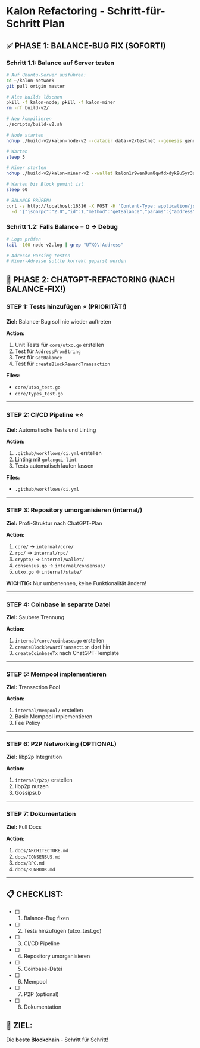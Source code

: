 # Kalon Refactoring - Schritt-für-Schritt Plan

## ✅ PHASE 1: BALANCE-BUG FIX (SOFORT!)

### Schritt 1.1: Balance auf Server testen
```bash
# Auf Ubuntu-Server ausführen:
cd ~/kalon-network
git pull origin master

# Alte builds löschen
pkill -f kalon-node; pkill -f kalon-miner
rm -rf build-v2/

# Neu kompilieren
./scripts/build-v2.sh

# Node starten
nohup ./build-v2/kalon-node-v2 --datadir data-v2/testnet --genesis genesis/testnet.json --rpc :16316 --p2p :17335 > node-v2.log 2>&1 &

# Warten
sleep 5

# Miner starten  
nohup ./build-v2/kalon-miner-v2 --wallet kalon1r9wen9um8qwfdxdyk9u5yr3sd5ym5vrj72cttt --threads 2 --rpc http://localhost:16316 > miner-v2.log 2>&1 &

# Warten bis Block gemint ist
sleep 60

# BALANCE PRÜFEN!
curl -s http://localhost:16316 -X POST -H 'Content-Type: application/json' \
  -d '{"jsonrpc":"2.0","id":1,"method":"getBalance","params":{"address":"kalon1r9wen9um8qwfdxdyk9u5yr3sd5ym5vrj72cttt"}}' | jq
```

### Schritt 1.2: Falls Balance = 0 → Debug
```bash
# Logs prüfen
tail -100 node-v2.log | grep "UTXO\|Address"

# Adresse-Parsing testen
# Miner-Adresse sollte korrekt geparst werden
```

## 🔧 PHASE 2: CHATGPT-REFACTORING (NACH BALANCE-FIX!)

### STEP 1: Tests hinzufügen ⭐ (PRIORITÄT!)
**Ziel:** Balance-Bug soll nie wieder auftreten

**Action:**
1. Unit Tests für `core/utxo.go` erstellen
2. Test für `AddressFromString` 
3. Test für `GetBalance`
4. Test für `createBlockRewardTransaction`

**Files:**
- `core/utxo_test.go`
- `core/types_test.go`

---

### STEP 2: CI/CD Pipeline ⭐⭐
**Ziel:** Automatische Tests und Linting

**Action:**
1. `.github/workflows/ci.yml` erstellen
2. Linting mit `golangci-lint`
3. Tests automatisch laufen lassen

**Files:**
- `.github/workflows/ci.yml`

---

### STEP 3: Repository umorganisieren (internal/)
**Ziel:** Profi-Struktur nach ChatGPT-Plan

**Action:**
1. `core/` → `internal/core/`
2. `rpc/` → `internal/rpc/`
3. `crypto/` → `internal/wallet/`
4. `consensus.go` → `internal/consensus/`
5. `utxo.go` → `internal/state/`

**WICHTIG:** Nur umbenennen, keine Funktionalität ändern!

---

### STEP 4: Coinbase in separate Datei
**Ziel:** Saubere Trennung

**Action:**
1. `internal/core/coinbase.go` erstellen
2. `createBlockRewardTransaction` dort hin
3. `createCoinbaseTx` nach ChatGPT-Template

---

### STEP 5: Mempool implementieren
**Ziel:** Transaction Pool

**Action:**
1. `internal/mempool/` erstellen
2. Basic Mempool implementieren
3. Fee Policy

---

### STEP 6: P2P Networking (OPTIONAL)
**Ziel:** libp2p Integration

**Action:**
1. `internal/p2p/` erstellen
2. libp2p nutzen
3. Gossipsub

---

### STEP 7: Dokumentation
**Ziel:** Full Docs

**Action:**
1. `docs/ARCHITECTURE.md`
2. `docs/CONSENSUS.md`
3. `docs/RPC.md`
4. `docs/RUNBOOK.md`

---

## 📋 CHECKLIST:

- [ ] 1. Balance-Bug fixen
- [ ] 2. Tests hinzufügen (utxo_test.go)
- [ ] 3. CI/CD Pipeline
- [ ] 4. Repository umorganisieren
- [ ] 5. Coinbase-Datei
- [ ] 6. Mempool
- [ ] 7. P2P (optional)
- [ ] 8. Dokumentation

## 🎯 ZIEL:
Die **beste Blockchain** - Schritt für Schritt!
